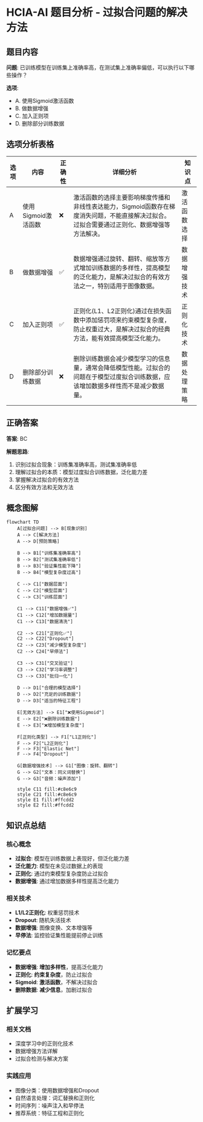 # HCIA-AI 题目分析 - 过拟合问题的解决方法

## 题目内容

**问题**: 已训练模型在训练集上准确率高，在测试集上准确率偏低，可以执行以下哪些操作？

**选项**:
- A. 使用Sigmoid激活函数
- B. 做数据增强
- C. 加入正则项
- D. 删除部分训练数据

## 选项分析表格

| 选项 | 内容 | 正确性 | 详细分析 | 知识点 |
|------|------|--------|----------|--------|
| A | 使用Sigmoid激活函数 | ❌ | 激活函数的选择主要影响梯度传播和非线性表达能力，Sigmoid函数存在梯度消失问题，不能直接解决过拟合。过拟合需要通过正则化、数据增强等方法解决。 | 激活函数选择 |
| B | 做数据增强 | ✅ | 数据增强通过旋转、翻转、缩放等方式增加训练数据的多样性，提高模型的泛化能力，是解决过拟合的有效方法之一，特别适用于图像数据。 | 数据增强技术 |
| C | 加入正则项 | ✅ | 正则化(L1、L2正则化)通过在损失函数中添加惩罚项来约束模型复杂度，防止权重过大，是解决过拟合的经典方法，能有效提高模型泛化能力。 | 正则化技术 |
| D | 删除部分训练数据 | ❌ | 删除训练数据会减少模型学习的信息量，通常会降低模型性能。过拟合的问题在于模型过度拟合训练数据，应该增加数据多样性而不是减少数据量。 | 数据处理策略 |

## 正确答案
**答案**: BC

**解题思路**: 
1. 识别过拟合现象：训练集准确率高，测试集准确率低
2. 理解过拟合的本质：模型过度拟合训练数据，泛化能力差
3. 掌握解决过拟合的有效方法
4. 区分有效方法和无效方法

## 概念图解

```mermaid
flowchart TD
    A[过拟合问题] --> B[现象识别]
    A --> C[解决方法]
    A --> D[预防策略]
    
    B --> B1["训练集准确率高"]
    B --> B2["测试集准确率低"]
    B --> B3["验证集性能下降"]
    B --> B4["模型复杂度过高"]
    
    C --> C1["数据层面"]
    C --> C2["模型层面"]
    C --> C3["训练层面"]
    
    C1 --> C11["数据增强✅"]
    C1 --> C12["增加数据量"]
    C1 --> C13["数据清洗"]
    
    C2 --> C21["正则化✅"]
    C2 --> C22["Dropout"]
    C2 --> C23["减少模型复杂度"]
    C2 --> C24["早停法"]
    
    C3 --> C31["交叉验证"]
    C3 --> C32["学习率调整"]
    C3 --> C33["批归一化"]
    
    D --> D1["合理的模型选择"]
    D --> D2["充足的训练数据"]
    D --> D3["适当的特征工程"]
    
    E[无效方法] --> E1["❌使用Sigmoid"]
    E --> E2["❌删除训练数据"]
    E --> E3["❌增加模型复杂度"]
    
    F[正则化类型] --> F1["L1正则化"]
    F --> F2["L2正则化"]
    F --> F3["Elastic Net"]
    F --> F4["Dropout"]
    
    G[数据增强技术] --> G1["图像：旋转、翻转"]
    G --> G2["文本：同义词替换"]
    G --> G3["音频：噪声添加"]
    
    style C11 fill:#c8e6c9
    style C21 fill:#c8e6c9
    style E1 fill:#ffcdd2
    style E2 fill:#ffcdd2
```

## 知识点总结

### 核心概念
- **过拟合**: 模型在训练数据上表现好，但泛化能力差
- **泛化能力**: 模型在未见过数据上的表现
- **正则化**: 通过约束模型复杂度防止过拟合
- **数据增强**: 通过增加数据多样性提高泛化能力

### 相关技术
- **L1/L2正则化**: 权重惩罚技术
- **Dropout**: 随机失活技术
- **数据增强**: 图像变换、文本增强等
- **早停法**: 监控验证集性能提前停止训练

### 记忆要点
- **数据增强**: **增加多样性**，提高泛化能力
- **正则化**: **约束复杂度**，防止过拟合
- **Sigmoid**: **激活函数**，不解决过拟合
- **删除数据**: **减少信息**，加剧过拟合

## 扩展学习

### 相关文档
- 深度学习中的正则化技术
- 数据增强方法详解
- 过拟合检测与解决方案

### 实践应用
- 图像分类：使用数据增强和Dropout
- 自然语言处理：词汇替换和正则化
- 时间序列：噪声注入和早停法
- 推荐系统：特征工程和正则化